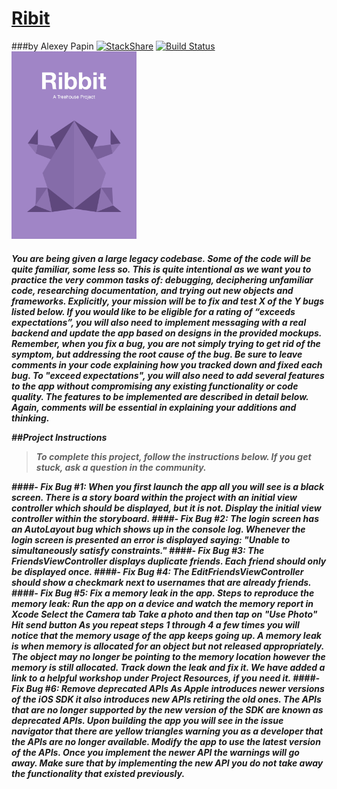 # [Ribit](https://teamtreehouse.com/projects/debug-and-extend-a-large-codebase)
###by Alexey Papin  [![StackShare](https://img.shields.io/badge/tech-stack-0690fa.svg?style=flat)](https://stackshare.io/zzheads/zzheads-at-gmail-com) [![Build Status](https://travis-ci.org/Jintin/Swimat.svg?branch=master)](https://travis-ci.org/Jintin/Swimat)
<img src="Default.png" width="200">

<h5>
You are being given a large legacy codebase. Some of the code will be quite familiar, some less so. This is quite intentional as we want you to practice the very common tasks of: debugging, deciphering unfamiliar code, researching documentation, and trying out new objects and frameworks.
Explicitly, your mission will be to fix and test X of the Y bugs listed below. If you would like to be eligible for a rating of “exceeds expectations”, you will also need to implement messaging with a real backend and update the app based on designs in the provided mockups. Remember, when you fix a bug, you are not simply trying to get rid of the symptom, but addressing the root cause of the bug. Be sure to leave comments in your code explaining how you tracked down and fixed each bug.
To "exceed expectations", you will also need to add several features to the app without compromising any existing functionality or code quality. The features to be implemented are described in detail below. Again, comments will be essential in explaining your additions and thinking.

##Project Instructions
>To complete this project, follow the instructions below. If you get stuck, ask a question in the community.

####- Fix Bug #1: When you first launch the app all you will see is a black screen. There is a story board within the project with an initial view controller which should be displayed, but it is not. Display the initial view controller within the storyboard.
####- Fix Bug #2: The login screen has an AutoLayout bug which shows up in the console log. Whenever the login screen is presented an error is displayed saying: "Unable to simultaneously satisfy constraints."
####- Fix Bug #3: The FriendsViewController displays duplicate friends. Each friend should only be displayed once.
####- Fix Bug #4: The EditFriendsViewController should show a checkmark next to usernames that are already friends.
####- Fix Bug #5: Fix a memory leak in the app. 
Steps to reproduce the memory leak:
Run the app on a device and watch the memory report in Xcode
Select the Camera tab
Take a photo and then tap on "Use Photo"
Hit send button As you repeat steps 1 through 4 a few times you will notice that the memory usage of the app keeps going up. A memory leak is when memory is allocated for an object but not released appropriately. The object may no longer be pointing to the memory location however the memory is still allocated. Track down the leak and fix it. We have added a link to a helpful workshop under Project Resources, if you need it.
####- Fix Bug #6: Remove deprecated APIs
As Apple introduces newer versions of the iOS SDK it also introduces new APIs retiring the old ones. The APIs that are no longer supported by the new version of the SDK are known as deprecated APIs. Upon building the app you will see in the issue navigator that there are yellow triangles warning you as a developer that the APIs are no longer available. Modify the app to use the latest version of the APIs. Once you implement the newer API the warnings will go away. Make sure that by implementing the new API you do not take away the functionality that existed previously.
</h5>
